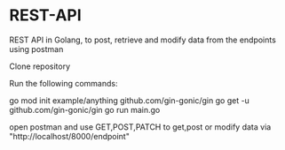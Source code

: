 # REST-API
REST API in Golang, to post, retrieve and modify data from the endpoints using postman

Clone repository

Run the following commands:

 go mod init example/anything
 github.com/gin-gonic/gin
 go get -u github.com/gin-gonic/gin
 go run main.go


open postman and use GET,POST,PATCH to get,post or modify data via "http://localhost/8000/endpoint"
